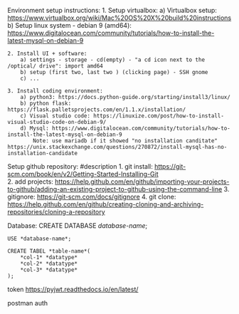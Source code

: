Environment setup instructions: 
    1. Setup virtualbox:
        a) Virtualbox setup: https://www.virtualbox.org/wiki/Mac%20OS%20X%20build%20instructions
        b) Setup linux system - debian 9 (amd64): https://www.digitalocean.com/community/tutorials/how-to-install-the-latest-mysql-on-debian-9
    
    2. Install UI + software: 
        a) settings - storage - cd(empty) - "a cd icon next to the /optical/ drive": import amd64
        b) setup (first two, last two ) (clicking page) - SSH gnome
        c) ...
    
    3. Install coding environment: 
        a) python3: https://docs.python-guide.org/starting/install3/linux/
        b) python flask: https://flask.palletsprojects.com/en/1.1.x/installation/
        c) Visual studio code: https://linuxize.com/post/how-to-install-visual-studio-code-on-debian-9/
        d) Mysql: https://www.digitalocean.com/community/tutorials/how-to-install-the-latest-mysql-on-debian-9  
            Note: use mariadb if it showed "no installation canditate" https://unix.stackexchange.com/questions/270872/install-mysql-has-no-installation-candidate
    
    
    
Setup github repository: #description
    1. git install: https://git-scm.com/book/en/v2/Getting-Started-Installing-Git  
    2. add projects: https://help.github.com/en/github/importing-your-projects-to-github/adding-an-existing-project-to-github-using-the-command-line 
    3. gitignore: https://git-scm.com/docs/gitignore 
    4. git clone: https://help.github.com/en/github/creating-cloning-and-archiving-repositories/cloning-a-repository



Database: 
    CREATE DATABASE *database-name*;

    USE *database-name*;

    CREATE TABEL *table-name*(
        *col-1* *datatype* 
        *col-2* *datatype*
        *col-3* *datatype*
    );









token 
https://pyjwt.readthedocs.io/en/latest/ 

postman
auth